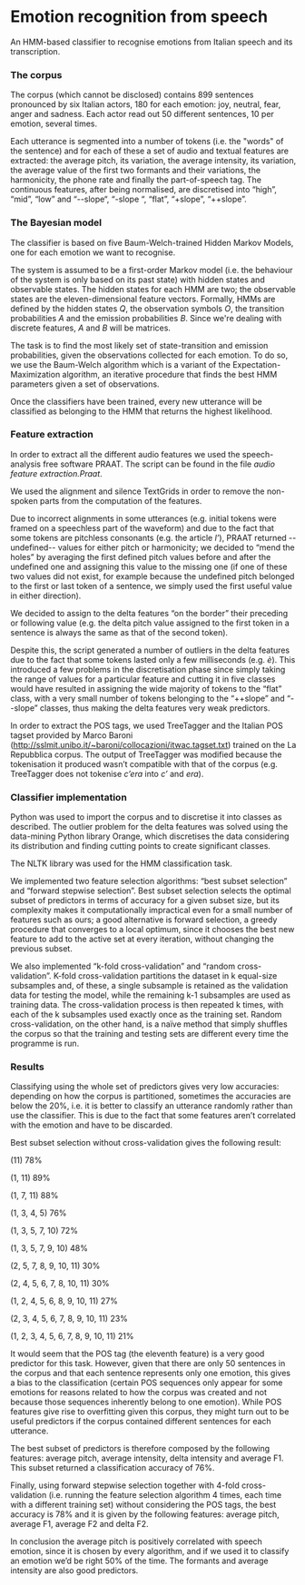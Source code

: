 # Emotion recognition from speech
An HMM-based classifier to recognise emotions from Italian speech and its transcription.

### The corpus
The corpus (which cannot be disclosed) contains 899 sentences pronounced by six Italian actors, 180 for each emotion: joy, neutral, fear, anger and sadness. Each actor read out 50 different sentences, 10 per emotion, several times.

Each utterance is segmented into a number of tokens (i.e. the "words" of the sentence) and for each of these a set of audio and textual features are extracted: the average pitch, its variation, the average intensity, its variation, the average value of the first two formants and their variations, the harmonicity, the phone rate and finally the part-of-speech tag. The continuous features, after being normalised, are discretised into “high”, “mid”, “low” and “--slope“, “-slope “, “flat”, “+slope”, “++slope”.

### The Bayesian model
The classifier is based on five Baum-Welch-trained Hidden Markov Models, one for each emotion we want to recognise.

The system is assumed to be a first-order Markov model (i.e. the behaviour of the system is only based on its past state) with hidden states and observable states. The hidden states for each HMM are two; the observable states are the eleven-dimensional feature vectors.
Formally, HMMs are defined by the hidden states *Q*, the observation symbols *O*, the transition probabilities *A* and the emission probabilities *B*. Since we're dealing with discrete features, *A* and *B* will be matrices.

The task is to find the most likely set of state-transition and emission probabilities, given the observations collected for each emotion. To do so, we use the Baum-Welch algorithm which is a variant of the Expectation-Maximization algorithm, an iterative procedure that finds the best HMM parameters given a set of observations.

Once the classifiers have been trained, every new utterance will be classified as belonging to the HMM that returns the highest likelihood.

### Feature extraction
In order to extract all the different audio features we used the speech-analysis free software PRAAT. The script can be found in the file *audio feature extraction.Praat*.

We used the alignment and silence TextGrids in order to remove the non-spoken parts from the computation of the features.

Due to incorrect alignments in some utterances (e.g. initial tokens were framed on a speechless part of the waveform) and due to the fact that some tokens are pitchless consonants (e.g. the article *l’*), PRAAT returned --undefined-- values for either pitch or harmonicity; we decided to “mend the holes” by averaging the first defined pitch values before and after the undefined one and assigning this value to the missing one (if one of these two values did not exist, for example because the undefined pitch belonged to the first or last token of a sentence, we simply used the first useful value in either direction).

We decided to assign to the delta features “on the border” their preceding or following value (e.g. the delta pitch value assigned to the first token in a sentence is always the same as that of the second token).

Despite this, the script generated a number of outliers in the delta features due to the fact that some tokens lasted only a few milliseconds (e.g. *è*). This introduced a few problems in the discretisation phase since simply taking the range of values for a particular feature and cutting it in five classes would have resulted in assigning the wide majority of tokens to the “flat” class, with a very small number of tokens belonging to the “++slope” and “--slope” classes, thus making the delta features very weak predictors.

In order to extract the POS tags, we used TreeTagger and the Italian POS tagset provided by Marco Baroni (http://sslmit.unibo.it/~baroni/collocazioni/itwac.tagset.txt) trained on the La Repubblica corpus. The output of TreeTagger was modified because the tokenisation it produced wasn’t compatible with that of the corpus (e.g. TreeTagger does not tokenise *c’era* into *c’* and *era*).

### Classifier implementation
Python was used to import the corpus and to discretise it into classes as described. The outlier problem for the delta features was solved using the data-mining Python library Orange, which discretises the data considering its distribution and finding cutting points to create significant classes.

The NLTK library was used for the HMM classification task.

We implemented two feature selection algorithms: “best subset selection” and “forward stepwise selection”. Best subset selection selects the optimal subset of predictors in terms of accuracy for a given subset size, but its complexity makes it computationally impractical even for a small number of features such as ours; a good alternative is forward selection, a greedy procedure that converges to a local optimum, since it chooses the best new feature to add to the active set at every iteration, without changing the previous subset.

We also implemented “k-fold cross-validation” and “random cross-validation”. K-fold cross-validation partitions the dataset in k equal-size subsamples and, of these, a single subsample is retained as the validation data for testing the model, while the remaining k-1 subsamples are used as training data. The cross-validation process is then repeated k times, with each of the k subsamples used exactly once as the training set. Random cross-validation, on the other hand, is a naïve method that simply shuffles the corpus so that the training and testing sets are different every time the programme is run.


### Results
Classifying using the whole set of predictors gives very low accuracies: depending on how the corpus is partitioned, sometimes the accuracies are below the 20%, i.e. it is better to classify an utterance randomly rather than use the classifier. This is due to the fact that some features aren’t correlated with the emotion and have to be discarded. 

Best subset selection without cross-validation gives the following result:

(11)  78%

(1, 11)  89%

(1, 7, 11)  88%

(1, 3, 4, 5)  76%

(1, 3, 5, 7, 10)  72%

(1, 3, 5, 7, 9, 10)  48%

(2, 5, 7, 8, 9, 10, 11)  30%

(2, 4, 5, 6, 7, 8, 10, 11)  30%

(1, 2, 4, 5, 6, 8, 9, 10, 11)  27%

(2, 3, 4, 5, 6, 7, 8, 9, 10, 11)  23%

(1, 2, 3, 4, 5, 6, 7, 8, 9, 10, 11)  21%

It would seem that the POS tag (the eleventh feature) is a very good predictor for this task. However, given that there are only 50 sentences in the corpus and that each sentence represents only one emotion, this gives a bias to the classification (certain POS sequences only appear for some emotions for reasons related to how the corpus was created and not because those sequences inherently belong to one emotion). While POS features give rise to overfitting given this corpus, they might turn out to be useful predictors if the corpus contained different sentences for each utterance.

The best subset of predictors is therefore composed by the following features: average pitch, average intensity, delta intensity and average F1. This subset returned a classification accuracy of 76%.

Finally, using forward stepwise selection together with 4-fold cross-validation (i.e. running the feature selection algorithm 4 times, each time with a different training set) without considering the POS tags, the best accuracy is 78% and it is given by the following features: average pitch, average F1, average F2 and delta F2.

In conclusion the average pitch is positively correlated with speech emotion, since it is chosen by every algorithm, and if we used it to classify an emotion we’d be right 50% of the time. The formants and average intensity are also good predictors.
